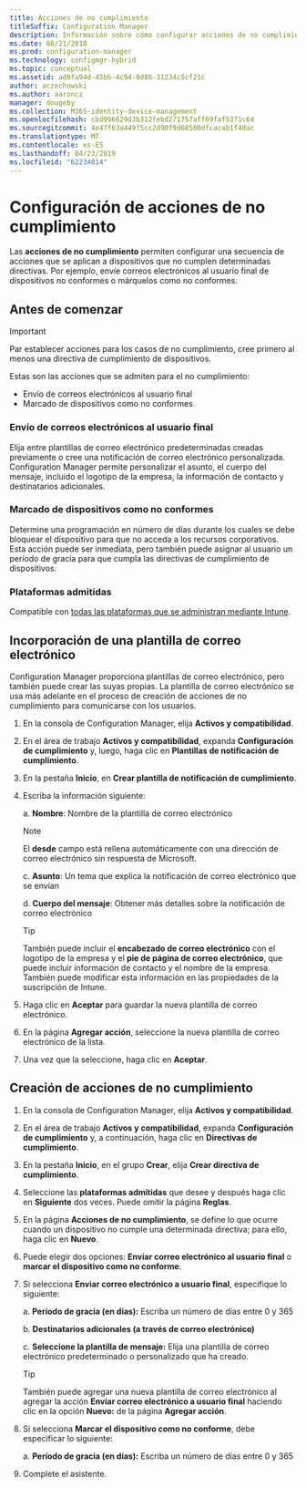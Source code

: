 ```yaml
---
title: Acciones de no cumplimiento
titleSuffix: Configuration Manager
description: Información sobre cómo configurar acciones de no cumplimiento con Configuration Manager
ms.date: 08/21/2018
ms.prod: configuration-manager
ms.technology: configmgr-hybrid
ms.topic: conceptual
ms.assetid: ad8fa94d-45bb-4c94-8d86-31234c5cf21c
author: aczechowski
ms.author: aaroncz
manager: dougeby
ms.collection: M365-identity-device-management
ms.openlocfilehash: cbd996629d3b312febd271757aff69faf5371c64
ms.sourcegitcommit: 4e47f63a449f5cc2d90f9d68500dfcacab1f4dac
ms.translationtype: MT
ms.contentlocale: es-ES
ms.lasthandoff: 04/23/2019
ms.locfileid: "62234014"
---
```

# <a name="set-up-actions-for-non-compliance"></a>Configuración de acciones de no cumplimiento

Las **acciones de no cumplimiento** permiten configurar una secuencia de acciones que se aplican a dispositivos que no cumplen determinadas directivas. Por ejemplo, envíe correos electrónicos al usuario final de dispositivos no conformes o márquelos como no conformes.



## <a name="before-you-begin"></a>Antes de comenzar

> [!IMPORTANT]  
> Par establecer acciones para los casos de no cumplimiento, cree primero al menos una directiva de cumplimiento de dispositivos.  

Estas son las acciones que se admiten para el no cumplimiento:

- Envío de correos electrónicos al usuario final
- Marcado de dispositivos como no conformes

### <a name="send-e-mail-to-end-user"></a>Envío de correos electrónicos al usuario final

Elija entre plantillas de correo electrónico predeterminadas creadas previamente o cree una notificación de correo electrónico personalizada. Configuration Manager permite personalizar el asunto, el cuerpo del mensaje, incluido el logotipo de la empresa, la información de contacto y destinatarios adicionales.

### <a name="mark-devices-non-compliant"></a>Marcado de dispositivos como no conformes

Determine una programación en número de días durante los cuales se debe bloquear el dispositivo para que no acceda a los recursos corporativos. Esta acción puede ser inmediata, pero también puede asignar al usuario un período de gracia para que cumpla las directivas de cumplimiento de dispositivos.

### <a name="supported-platforms"></a>Plataformas admitidas

Compatible con [todas las plataformas que se administran mediante Intune](https://docs.microsoft.com/intune/supported-devices-browsers).



## <a name="to-add-an-email-template"></a>Incorporación de una plantilla de correo electrónico

Configuration Manager proporciona plantillas de correo electrónico, pero también puede crear las suyas propias. La plantilla de correo electrónico se usa más adelante en el proceso de creación de acciones de no cumplimiento para comunicarse con los usuarios.

1. En la consola de Configuration Manager, elija **Activos y compatibilidad**.  

2. En el área de trabajo **Activos y compatibilidad**, expanda **Configuración de cumplimiento** y, luego, haga clic en **Plantillas de notificación de cumplimiento**.  

3. En la pestaña **Inicio**, en **Crear plantilla de notificación de cumplimiento**.  

4. Escriba la información siguiente:  

    a. **Nombre**: Nombre de la plantilla de correo electrónico  

    > [!Note]  
    > El **desde** campo está rellena automáticamente con una dirección de correo electrónico sin respuesta de Microsoft.<!--SCCMDocs issue 652-->  

    c. **Asunto**: Un tema que explica la notificación de correo electrónico que se envían  

    d. **Cuerpo del mensaje**: Obtener más detalles sobre la notificación de correo electrónico  

    > [!TIP]  
    > También puede incluir el **encabezado de correo electrónico** con el logotipo de la empresa y el **pie de página de correo electrónico**, que puede incluir información de contacto y el nombre de la empresa. También puede modificar esta información en las propiedades de la suscripción de Intune.  

5. Haga clic en **Aceptar** para guardar la nueva plantilla de correo electrónico.  

6. En la página **Agregar acción**, seleccione la nueva plantilla de correo electrónico de la lista.  

7. Una vez que la seleccione, haga clic en **Aceptar**.  



## <a name="to-create-actions-for-non-compliance"></a>Creación de acciones de no cumplimiento

1. En la consola de Configuration Manager, elija **Activos y compatibilidad**.  

2. En el área de trabajo **Activos y compatibilidad**, expanda **Configuración de cumplimiento** y, a continuación, haga clic en **Directivas de cumplimiento**.  

3. En la pestaña **Inicio**, en el grupo **Crear**, elija **Crear directiva de cumplimiento**.  

4. Seleccione las **plataformas admitidas** que desee y después haga clic en **Siguiente** dos veces. Puede omitir la página **Reglas**.  

5. En la página **Acciones de no cumplimiento**, se define lo que ocurre cuando un dispositivo no cumple una determinada directiva; para ello, haga clic en **Nuevo**.  

6. Puede elegir dos opciones: **Enviar correo electrónico al usuario final** o **marcar el dispositivo como no conforme**.  

7. Si selecciona **Enviar correo electrónico a usuario final**, especifique lo siguiente:  

    a. **Período de gracia (en días):** Escriba un número de días entre 0 y 365  

    b. **Destinatarios adicionales (a través de correo electrónico)**  

    c. **Seleccione la plantilla de mensaje:** Elija una plantilla de correo electrónico predeterminado o personalizado que ha creado.  
    
    > [!TIP]   
    > También puede agregar una nueva plantilla de correo electrónico al agregar la acción **Enviar correo electrónico a usuario final** haciendo clic en la opción **Nuevo:** de la página **Agregar acción**.  

8. Si selecciona **Marcar el dispositivo como no conforme**, debe especificar lo siguiente:  

    a. **Período de gracia (en días):** Escriba un número de días entre 0 y 365  

9. Complete el asistente.  

